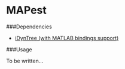 # MAPest


###Dependencies

- [iDynTree (with MATLAB bindings support)](https://github.com/robotology/idyntree)


###Usage

To be written...

